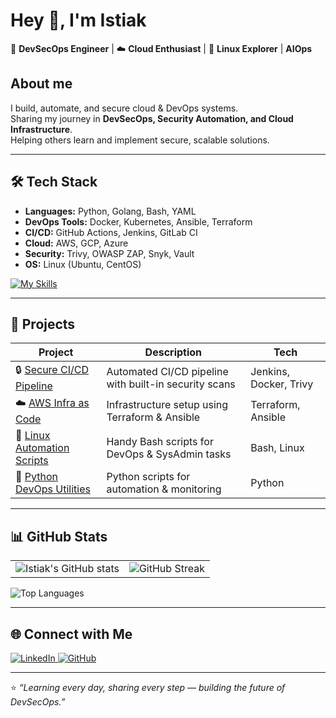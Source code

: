 # Hey 👋, I'm Istiak  

🔐 **DevSecOps Engineer** | ☁️ **Cloud Enthusiast** | 🐧 **Linux Explorer** | **AIOps** 

## About me

I build, automate, and secure cloud & DevOps systems.  
Sharing my journey in **DevSecOps, Security Automation, and Cloud Infrastructure**.  
Helping others learn and implement secure, scalable solutions.

---

## 🛠️ Tech Stack

- **Languages:** Python, Golang, Bash, YAML  
- **DevOps Tools:** Docker, Kubernetes, Ansible, Terraform  
- **CI/CD:** GitHub Actions, Jenkins, GitLab CI  
- **Cloud:** AWS, GCP, Azure  
- **Security:** Trivy, OWASP ZAP, Snyk, Vault  
- **OS:** Linux (Ubuntu, CentOS)

[![My Skills](https://skillicons.dev/icons?i=python,go,bash,git,github,jenkins,docker,kubernetes,ansible,terraform,aws,gcp,azure,ubuntu,redhat)](https://skillicons.dev)

---

## 🚀 Projects

| Project | Description | Tech |
|---------|-------------|------|
| 🔒 [Secure CI/CD Pipeline](https://github.com/istiak-devsecops/secure-cicd) | Automated CI/CD pipeline with built-in security scans | Jenkins, Docker, Trivy |
| ☁️ [AWS Infra as Code](https://github.com/istiak-devsecops/aws-iac) | Infrastructure setup using Terraform & Ansible | Terraform, Ansible |
| 🐧 [Linux Automation Scripts](https://github.com/istiak-devsecops/linux-scripts) | Handy Bash scripts for DevOps & SysAdmin tasks | Bash, Linux |
| 🐍 [Python DevOps Utilities](https://github.com/istiak-devsecops/python-devops-tools) | Python scripts for automation & monitoring | Python |

---

## 📊 GitHub Stats

<table>
  <tr>
    <td>
      <!-- GitHub Stats Card -->
      <img alt="Istiak's GitHub stats" src="https://github-readme-stats.vercel.app/api?username=istiak-devsecops&show_icons=true&count_private=true&theme=tokyonight&hide_border=true" />
    </td>
    <td>
      <!-- Streak Stats -->
      <img alt="GitHub Streak" src="https://github-readme-streak-stats.herokuapp.com/?user=istiak-devsecops&theme=tokyonight&hide_border=true" />
    </td>
  </tr>
</table>

<!-- Top Languages Card -->
<img alt="Top Languages" src="https://github-readme-stats.vercel.app/api/top-langs/?username=istiak-devsecops&layout=compact&theme=tokyonight&hide_border=true" />

---

## 🌐 Connect with Me  

<a href="https://www.linkedin.com/in/istiak-devops/" target="_blank">
  <img alt="LinkedIn" src="https://img.shields.io/badge/LinkedIn-Istiak-blue?style=flat&logo=linkedin" />
</a>
<a href="https://github.com/istiak-devsecops" target="_blank">
  <img alt="GitHub" src="https://img.shields.io/badge/GitHub-istiak--devsecops-black?style=flat&logo=github" />
</a>
 
---

⭐️ *“Learning every day, sharing every step — building the future of DevSecOps.”*

